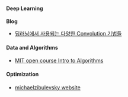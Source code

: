 #### Deep Learning ####
**Blog**
- [딥러닝에서 사용되는 다양한 Convolution 기법들](https://eehoeskrap.tistory.com/431)

#### Data and Algorithms ####
- [MIT open course Intro to Algorithms](https://www.youtube.com/playlist?list=PLUl4u3cNGP63EdVPNLG3ToM6LaEUuStEY)

#### Optimization ####
- [michaelzibulevsky website](https://sites.google.com/site/michaelzibulevsky/)

